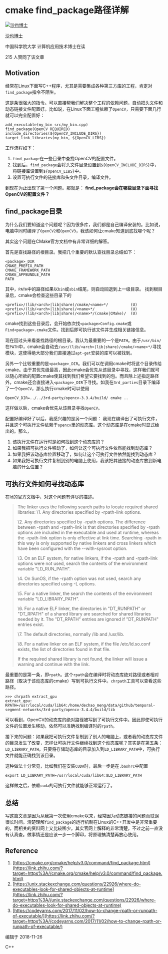 # cmake find_package路径详解

[![沙也博士](https://pic1.zhimg.com/v2-3a60c93c56441eb28f8e8866785227c6_xs.jpg?source=172ae18b)](https://www.zhihu.com/people/meng-yan-shi)

[沙也博士](https://www.zhihu.com/people/meng-yan-shi)



中国科学院大学 计算机应用技术博士在读



215 人赞同了该文章

## **Motivation**

经常在Linux下面写C++程序，尤其是需要集成各种第三方库的工程，肯定对`find_package`指令不陌生。

这是条很强大的指令。可以直接帮我们解决整个工程的依赖问题，自动把头文件和动态链接文件配置好。比如说，在Linux下面工程依赖了`OpenCV`，只需要下面几行就可以完全配置好：

```text
add_executable(my_bin src/my_bin.cpp)
find_package(OpenCV REQUIRED)
include_directories(${OpenCV_INCLUDE_DIRS})
target_link_libraries(my_bin, ${OpenCV_LIBS})
```

工作流程如下：

1. `find_package`在一些目录中查找OpenCV的配置文件。
2. 找到后，`find_package`会将头文件目录设置到`${OpenCV_INCLUDE_DIRS}`中，将链接库设置到`${OpenCV_LIBS}`中。
3. 设置可执行文件的链接库和头文件目录，编译文件。

到现在为止出现了第一个问题。那就是：
**find_package会在哪些目录下面寻找OpenCV的配置文件？**

## **find_package目录**

为什么我们要知道这个问题呢？因为很多库，我们都是自己编译安装的。比如说，电脑中同时编译了`OpenCV2`和`OpenCV3`，我该如何让cmake知道到底找哪个呢？

其实这个问题在CMake官方文档中有非常详细的解答。

首先是查找路径的根目录。我把几个重要的默认查找目录总结如下：

```text
<package>_DIR
CMAKE_PREFIX_PATH
CMAKE_FRAMEWORK_PATH
CMAKE_APPBUNDLE_PATH
PATH
```

其中，`PATH`中的路径如果以`bin`或`sbin`结尾，则自动回退到上一级目录。
找到根目录后，cmake会检查这些目录下的

```text
<prefix>/(lib/<arch>|lib|share)/cmake/<name>*/          (U)
<prefix>/(lib/<arch>|lib|share)/<name>*/                (U)
<prefix>/(lib/<arch>|lib|share)/<name>*/(cmake|CMake)/  (U)
```

cmake找到这些目录后，会开始依次找`<package>Config.cmake`或`Find<package>.cmake`文件。找到后即可执行该文件并生成相关链接信息。

现在回过头来看查找路径的根目录。我认为最重要的一个是`PATH`。由于`/usr/bin/`在`PATH`中，cmake会自动去`/usr/(lib/<arch>|lib|share)/cmake/<name>*/`寻找模块，这使得绝大部分我们直接通过`apt-get`安装的库可以被找到。

另外一个比较重要的是`<package>_DIR`。我们可以在调用cmake时将这个目录传给cmake。由于其优先级最高，因此cmake会优先从该目录中寻找，这样我们就可以随心所欲的配置cmake使其找到我们希望它要找到的包。而且除上述指定路径外，cmake还会直接进入`<package>_DIR`下寻找。如我在`3rd_parties`目录下编译了一个`OpenCV`，那么执行cmake时可以使用

```text
OpenCV_DIR=../../3rd-party/opencv-3.3.4/build/ cmake .. 
```

这样做以后，cmake会优先从该目录寻找`OpenCV`。

配置好编译好了以后，我感兴趣的是另一个问题：
我现在编译出了可执行文件，并且这个可执行文件依赖于`opencv`里的动态库。这个动态库是在cmake时显式给出的。那么，

1. 该执行文件在运行时是如何找到这个动态库的？
2. 如果我把可执行文件移动了，如何让这个可执行文件依然能找到动态库？
3. 如果我把该动态库位置移动了，如何让这个可执行文件依然能找到动态库？
4. 如果我把可执行文件复制到别的电脑上使用，我该把其链接的动态库放到新电脑的什么位置？

## **可执行文件如何寻找动态库**

在ld的官方文档中，对这个问题有详尽的描述。

> The linker uses the following search paths to locate required
> shared libraries:
> \1. Any directories specified by -rpath-link options.
>
> \2. Any directories specified by -rpath options. The difference
> between -rpath and -rpath-link is that directories specified by
> -rpath options are included in the executable and used at
> runtime, whereas the -rpath-link option is only effective at
> link time. Searching -rpath in this way is only supported by
> native linkers and cross linkers which have been configured
> with the --with-sysroot option.
>
> \3. On an ELF system, for native linkers, if the -rpath and
> -rpath-link options were not used, search the contents of the
> environment variable "LD_RUN_PATH".
>
> \4. On SunOS, if the -rpath option was not used, search any
> directories specified using -L options.
>
> \5. For a native linker, the search the contents of the environment
> variable "LD_LIBRARY_PATH".
>
> \6. For a native ELF linker, the directories in "DT_RUNPATH" or
> "DT_RPATH" of a shared library are searched for shared
> libraries needed by it. The "DT_RPATH" entries are ignored if
> "DT_RUNPATH" entries exist.
>
> \7. The default directories, normally /lib and /usr/lib.
>
> \8. For a native linker on an ELF system, if the file
> /etc/ld.so.conf exists, the list of directories found in that
> file.
>
> If the required shared library is not found, the linker will issue
> a warning and continue with the link.

最重要的是第一条，即`rpath`。这个`rpath`会在编译时将动态库绝对路径或者相对路径（取决于该动态库的cmake）写到可执行文件中。`chrpath`工具可以查看这些路径。

```text
>>> chrpath extract_gpu
extract_gpu: RPATH=/usr/local/cuda/lib64:/home/dechao_meng/data/github/temporal-segment-networks/3rd-party/opencv-3.4.4/build/lib
```

可以看到，OpenCV的动态库的绝对路径被写到了可执行文件中。因此即使可执行文件的位置发生移动，依然可以准确找到编译时的`rpath`。

接下来的问题：如果我把可执行文件复制到了别人的电脑上，或者我的动态库文件的目录发生了改变，怎样让可执行文件继续找到这个动态库呢？其实是在第五条：`LD_LIBRARY_PATH`。只要将存储动态库的目录加入到`LD_LIBRARY_PATH`中，可执行文件就能正确找到该目录。

这种做法十分常见，比如我们在安装`CUDA`时，最后一步是在`.bashrc`中配置

```text
export LD_LIBRARY_PATH=/usr/local/cuda/lib64:$LD_LIBRARY_PATH
```

这样做之后，依赖`cuda`的可执行文件就能够正常运行了。

## **总结**

写这篇文章是因为从我第一次使用cmake以来，经常因为动态链接的问题而耽误很长时间。清楚理解`find_package`的运行机制在Linux的C++开发中是非常重要的，而相关的资料网上又比较稀少。其实官网上解释的非常清楚，不过之前一直没有认真查。做事情还是应该一步一个脚印，将原理搞清楚再放心使用。

## **Reference**

1. [https://cmake.org/cmake/help/v3.0/command/find_package.html](https://link.zhihu.com/?target=https%3A//cmake.org/cmake/help/v3.0/command/find_package.html)
2. [https://unix.stackexchange.com/questions/22926/where-do-executables-look-for-shared-objects-at-runtime](https://link.zhihu.com/?target=https%3A//unix.stackexchange.com/questions/22926/where-do-executables-look-for-shared-objects-at-runtime)
3. [https://codeyarns.com/2017/11/02/how-to-change-rpath-or-runpath-of-executable/](https://link.zhihu.com/?target=https%3A//codeyarns.com/2017/11/02/how-to-change-rpath-or-runpath-of-executable/)

编辑于 2018-11-26

C++